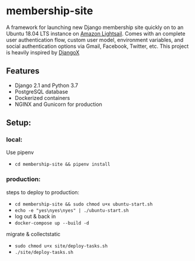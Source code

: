 # membership-site

A framework for launching new Django membership site quickly on to an Ubuntu 18.04 LTS instance on [Amazon Lightsail](https://aws.amazon.com/lightsail/). Comes with an complete user authentication flow, custom user model, environment variables, and social authentication options via Gmail, Facebook, Twitter, etc. This project is heavily inspired by [DjangoX](https://github.com/wsvincent/djangox)

## Features

- Django 2.1 and Python 3.7
- PostgreSQL database
- Dockerized containers
- NGINX and Gunicorn for production

## Setup:

### local:

Use pipenv
- `cd membership-site && pipenv install`

### production:

steps to deploy to production:
- `cd membership-site && sudo chmod u+x ubuntu-start.sh`
- `echo -e "yes\nyes\nyes" | ./ubuntu-start.sh`
- log out & back in
- `docker-compose up --build -d`

migrate & collectstatic
- `sudo chmod u+x site/deploy-tasks.sh`
- `./site/deploy-tasks.sh`
